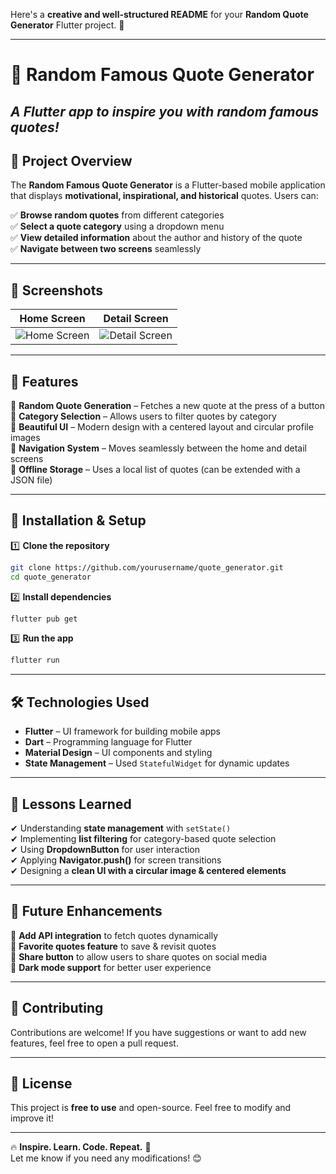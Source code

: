 Here's a **creative and well-structured README** for your **Random Quote Generator** Flutter project. 🚀  

---

# 📜 **Random Famous Quote Generator**  
_A Flutter app to inspire you with random famous quotes!_
---

## 🎯 **Project Overview**  
The **Random Famous Quote Generator** is a Flutter-based mobile application that displays **motivational, inspirational, and historical** quotes. Users can:  

✅ **Browse random quotes** from different categories  
✅ **Select a quote category** using a dropdown menu  
✅ **View detailed information** about the author and history of the quote  
✅ **Navigate between two screens** seamlessly  

---

## 📸 **Screenshots**  

| Home Screen | Detail Screen |
|------------|--------------|
| ![Home Screen](assets/screenshots/home.png) | ![Detail Screen](assets/screenshots/detail.png) |

---

## 🚀 **Features**  

🔹 **Random Quote Generation** – Fetches a new quote at the press of a button  
🔹 **Category Selection** – Allows users to filter quotes by category  
🔹 **Beautiful UI** – Modern design with a centered layout and circular profile images  
🔹 **Navigation System** – Moves seamlessly between the home and detail screens  
🔹 **Offline Storage** – Uses a local list of quotes (can be extended with a JSON file)  

---

## 📲 **Installation & Setup**  

1️⃣ **Clone the repository**  
```sh
git clone https://github.com/yourusername/quote_generator.git
cd quote_generator
```
  
2️⃣ **Install dependencies**  
```sh
flutter pub get
```

3️⃣ **Run the app**  
```sh
flutter run
```

---

## 🛠 **Technologies Used**  

- **Flutter** – UI framework for building mobile apps  
- **Dart** – Programming language for Flutter  
- **Material Design** – UI components and styling  
- **State Management** – Used `StatefulWidget` for dynamic updates  

---

## 📖 **Lessons Learned**  

✔ Understanding **state management** with `setState()`  
✔ Implementing **list filtering** for category-based quote selection  
✔ Using **DropdownButton** for user interaction  
✔ Applying **Navigator.push()** for screen transitions  
✔ Designing a **clean UI with a circular image & centered elements**  

---

## 📜 **Future Enhancements**  

🔹 **Add API integration** to fetch quotes dynamically  
🔹 **Favorite quotes feature** to save & revisit quotes  
🔹 **Share button** to allow users to share quotes on social media  
🔹 **Dark mode support** for better user experience  

---

## 🤝 **Contributing**  

Contributions are welcome! If you have suggestions or want to add new features, feel free to open a pull request.  

---

## 📄 **License**  

This project is **free to use** and open-source. Feel free to modify and improve it!  

---

🔥 **Inspire. Learn. Code. Repeat.** 🚀  
Let me know if you need any modifications! 😊